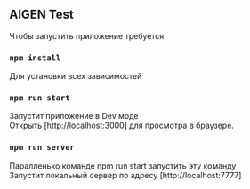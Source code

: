 ## AIGEN Test

Чтобы запустить приложение требуется

### `npm install`

Для установки всех зависимостей

### `npm run start`

Запустит приложение в Dev моде <br/>
Открыть [http://localhost:3000] для просмотра в браузере.

### `npm run server`
Паралленько команде npm run start запустить эту команду <br/>
Запустит локальный сервер по адресу [http://localhost:7777]

